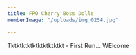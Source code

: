 ```yaml
---
title: FPO Cherry Boss Dolls
memberImage: "/uploads/img_0254.jpg"

---
```

Tktktktktktktktktktkt - First Run... WElcome